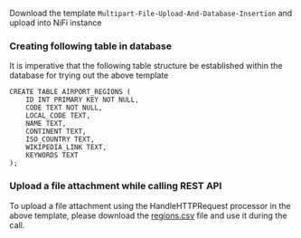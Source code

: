 Download the template `Multipart-File-Upload-And-Database-Insertion` and upload into NiFi instance

### Creating following table in database

It is imperative that the following table structure be established within the database for trying out the above template

```shell
CREATE TABLE AIRPORT_REGIONS (
    ID INT PRIMARY KEY NOT NULL,
    CODE TEXT NOT NULL,
    LOCAL_CODE TEXT,
    NAME TEXT,
    CONTINENT TEXT,
    ISO_COUNTRY TEXT,
    WIKIPEDIA_LINK TEXT,
    KEYWORDS TEXT
);
```

### Upload a file attachment while calling REST API

To upload a file attachment using the HandleHTTPRequest processor in the above template, please download the [regions.csv](./regions.csv) file and use it during the call.